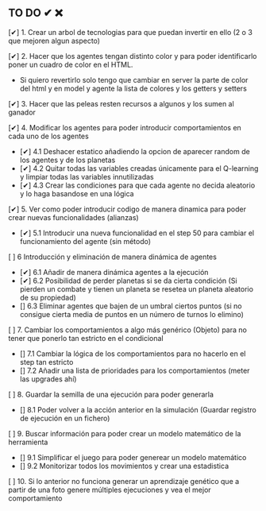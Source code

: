 ## TO DO ✔ ❌

[✔] 1. Crear un arbol de tecnologias para que puedan invertir en ello (2 o 3 que mejoren algun aspecto)

[✔] 2. Hacer que los agentes tengan distinto color y para poder identificarlo poner un cuadro de color en el HTML.
- Si quiero revertirlo solo tengo que cambiar en server la parte de color del html y en model y agente la lista de colores y los getters y setters

[✔] 3. Hacer que las peleas resten recursos a algunos y los sumen al ganador

[✔] 4. Modificar los agentes para poder introducir comportamientos en cada uno de los agentes 
- [✔] 4.1 Deshacer estatico añadiendo la opcion de aparecer random de los agentes y de los planetas
- [✔] 4.2 Quitar todas las variables creadas únicamente para el Q-learning y limpiar todas las variables innutilizadas 
- [✔] 4.3 Crear las condiciones para que cada agente no decida aleatorio y lo haga basandose en una lógica 

[✔] 5. Ver como poder introducir codigo de manera dinamica para poder crear nuevas funcionalidades (alianzas)
- [✔] 5.1 Introducir una nueva funcionalidad en el step 50 para cambiar el funcionamiento del agente (sin método)

[ ] 6 Introducción y eliminación de manera dinámica de agentes 
- [✔] 6.1 Añadir de manera dinámica agentes a la ejecución
- [✔] 6.2 Posibilidad de perder planetas si se da cierta condición (Si pierden un combate y tienen un planeta se resetea un planeta aleatorio de su propiedad)
- [] 6.3 Eliminar agentes que bajen de un umbral ciertos puntos (si no consigue cierta media de puntos en un número de turnos lo elimino)

[ ] 7. Cambiar los comportamientos a algo más genérico (Objeto) para no tener que ponerlo tan estricto en el condicional 
- [] 7.1 Cambiar la lógica de los comportamientos para no hacerlo en el step tan estricto
- [] 7.2 Añadir una lista de prioridades para los comportamientos (meter las upgrades ahí)

[ ] 8. Guardar la semilla de una ejecución para poder generarla 
- [] 8.1 Poder volver a la acción anterior en la simulación (Guardar registro de ejecución en un fichero)

[ ] 9. Buscar información para poder crear un modelo matemático de la herramienta
- [] 9.1 Simplificar el juego para poder generear un modelo matemático
- [] 9.2 Monitorizar todos los movimientos y crear una estadistica

[ ] 10. Si lo anterior no funciona generar un aprendizaje genético que a partir de una foto genere múltiples ejecuciones y vea el mejor comportamiento
